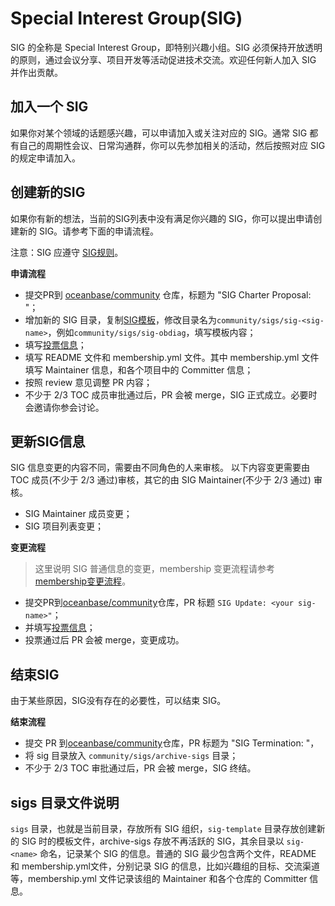 # Special Interest Group(SIG)

SIG 的全称是 Special Interest Group，即特别兴趣小组。SIG 必须保持开放透明的原则，通过会议分享、项目开发等活动促进技术交流。欢迎任何新人加入 SIG 并作出贡献。

## 加入一个 SIG
如果你对某个领域的话题感兴趣，可以申请加入或关注对应的 SIG。通常 SIG 都有自己的周期性会议、日常沟通群，你可以先参加相关的活动，然后按照对应 SIG 的规定申请加入。

## 创建新的SIG
如果你有新的想法，当前的SIG列表中没有满足你兴趣的 SIG，你可以提出申请创建新的 SIG。请参考下面的申请流程。

注意：SIG 应遵守 [SIG规则](./governance.md)。

**申请流程**

- 提交PR到 [oceanbase/community](https://github.com/oceanbase/community) 仓库，标题为 "SIG Charter Proposal: <your sig-name>"；
- 增加新的 SIG 目录，复制[SIG模板](./sig-template/)，修改目录名为`community/sigs/sig-<sig-name>`，例如`community/sigs/sig-obdiag`，填写模板内容；
- 填写[投票信息](../votes/README_CN.md)；
- 填写 README 文件和 membership.yml 文件。其中 membership.yml 文件填写 Maintainer 信息，和各个项目中的 Committer 信息；
- 按照 review 意见调整 PR 内容；
- 不少于 2/3 TOC 成员审批通过后，PR 会被 merge，SIG 正式成立。必要时会邀请你参会讨论。

## 更新SIG信息

SIG 信息变更的内容不同，需要由不同角色的人来审核。
以下内容变更需要由 TOC 成员(不少于 2/3 通过)审核，其它的由 SIG Maintainer(不少于 2/3 通过) 审核。
- SIG Maintainer 成员变更；
- SIG 项目列表变更；

**变更流程**

> 这里说明 SIG 普通信息的变更，membership 变更流程请参考 [membership变更流程](./membership.md)。

- 提交PR到[oceanbase/community](https://github.com/oceanbase/community)仓库，PR 标题 `SIG Update: <your sig-name>"`；
- 并填写[投票信息](../votes/README_CN.md)；
- 投票通过后 PR 会被 merge，变更成功。

## 结束SIG
由于某些原因，SIG没有存在的必要性，可以结束 SIG。

**结束流程**
- 提交 PR 到[oceanbase/community](https://github.com/oceanbase/community)仓库，PR 标题为 "SIG Termination: <your sig-name>"，
- 将 sig 目录放入 `community/sigs/archive-sigs` 目录；
- 不少于  2/3 TOC 审批通过后，PR 会被 merge，SIG 终结。

## sigs 目录文件说明
`sigs` 目录，也就是当前目录，存放所有 SIG 组织，`sig-template` 目录存放创建新的 SIG 时的模板文件，archive-sigs 存放不再活跃的 SIG，其余目录以 `sig-<name>` 命名，记录某个 SIG 的信息。普通的 SIG 最少包含两个文件，README 和 membership.yml文件，分别记录 SIG 的信息，比如兴趣组的目标、交流渠道等，membership.yml 文件记录该组的 Maintainer 和各个仓库的 Committer 信息。